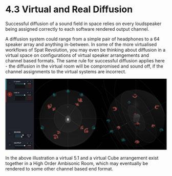 # 4.3 Virtual and Real Diffusion

Successful diffusion of a sound field in space relies on every loudspeaker being assigned correctly to each software rendered output channel.

A diffusion system could range from a simple pair of headphones to a 64 speaker
array and anything in-between. In some of the more virtualised workflows of Spat
Revolution, you may even be thinking about diffusion in a virtual space on configurations of virtual speaker arrangements and channel based formats. The same rule
for successful diffusion applies here - the diffusion in the virtual room will be compromised and sound off, if the channel assignments to the virtual systems are incorrect.

![](../include/SpatRevolution_UserGuide_-029.jpg)

In the above illustration a virtual 5.1 and a virtual Cube arrangement exist together
in a High Order Ambisonic Room, which may eventually be rendered to some other channel based end format.

